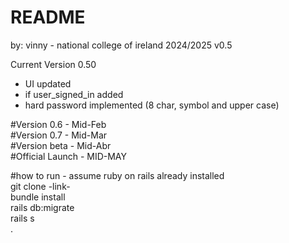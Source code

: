 # README


by: vinny - national college of ireland
2024/2025
v0.5

Current Version 0.50 
- UI updated
- if user_signed_in added
- hard password implemented (8 char, symbol and upper case)

#Version 0.6 - Mid-Feb <br>
#Version 0.7 - Mid-Mar <br>
#Version beta - Mid-Abr <br>
#Official Launch - MID-MAY <br>

#how to run - assume ruby on rails already installed <br>
git clone -link- <br>
bundle install <br>
rails db:migrate <br>
rails s <br>
.
